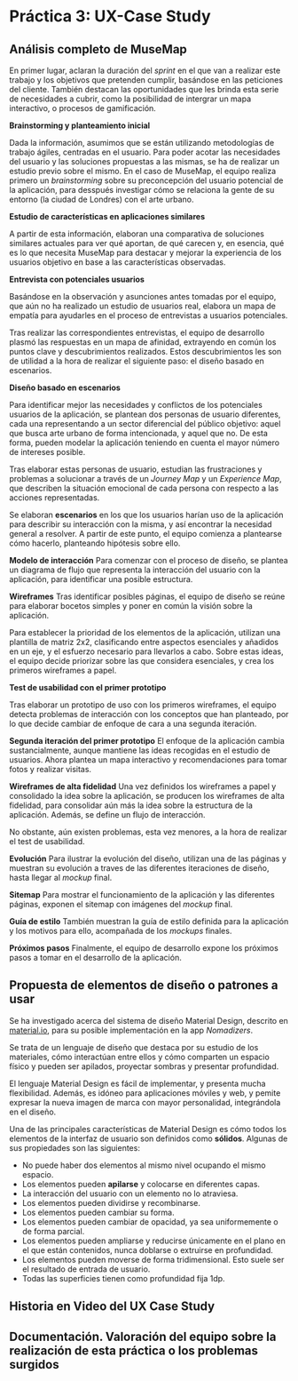 # Práctica 3: UX-Case Study



## Análisis completo de MuseMap

En primer lugar, aclaran la duración del *sprint* en el que van a realizar este trabajo y los objetivos que pretenden cumplir, basándose en las peticiones del cliente. También destacan las oportunidades que les brinda esta serie de necesidades a cubrir, como la posibilidad de intergrar un mapa interactivo, o procesos de gamificación. 

**Brainstorming y planteamiento inicial**

Dada la información, asumimos que se están utilizando metodologías de trabajo ágiles, centradas en el usuario. Para poder acotar las necesidades del usuario y las soluciones propuestas a las mismas, se ha de realizar un estudio previo sobre el mismo. En el caso de MuseMap, el equipo realiza primero un *brainstorming* sobre su preconcepción del usuario potencial de la aplicación, para desspués investigar cómo se relaciona la gente de su entorno (la ciudad de Londres) con el arte urbano. 

**Estudio de características en aplicaciones similares**

A partir de esta información, elaboran una comparativa de soluciones similares actuales para ver qué aportan, de qué carecen y, en esencia, qué es lo que necesita MuseMap para destacar y mejorar la experiencia de los usuarios objetivo en base a las características observadas.

**Entrevista con potenciales usuarios**

Basándose en la observación y asunciones antes tomadas por el equipo, que aún no ha realizado un estudio de usuarios real, elabora un mapa de empatía para ayudarles en el proceso de entrevistas a usuarios potenciales.

Tras realizar las correspondientes entrevistas, el equipo de desarrollo plasmó las respuestas en un mapa de afinidad, extrayendo en común los puntos clave y descubrimientos realizados. Estos descubrimientos les son de utilidad a la hora de realizar el siguiente paso: el diseño basado en escenarios.

**Diseño basado en escenarios**

Para identificar mejor las necesidades y conflictos de los potenciales usuarios de la aplicación, se plantean dos personas de usuario diferentes, cada una representando a un sector diferencial del público objetivo: aquel que busca arte urbano de forma intencionada, y aquel que no. De esta forma, pueden modelar la aplicación teniendo en cuenta el mayor número de intereses posible.

Tras elaborar estas personas de usuario, estudian las frustraciones y problemas a solucionar a través de un *Journey Map* y un *Experience Map*, que describen la situación emocional de cada persona con respecto a las acciones representadas.

Se elaboran **escenarios** en los que los usuarios harían uso de la aplicación para describir su interacción con la misma, y así encontrar la necesidad general a resolver.
A partir de este punto, el equipo comienza a plantearse cómo hacerlo, planteando hipótesis sobre ello.

**Modelo de interacción**
Para comenzar con el proceso de diseño, se plantea un diagrama de flujo que representa la interacción del usuario con la aplicación, para identificar una posible estructura.

**Wireframes**
Tras identificar posibles páginas, el equipo de diseño se reúne para elaborar bocetos simples y poner en común la visión sobre la aplicación.

Para establecer la prioridad de los elementos de la aplicación, utilizan una plantilla de matriz 2x2, clasificando entre aspectos esenciales y añadidos en un eje, y el esfuerzo necesario para llevarlos a cabo. Sobre estas ideas, el equipo decide priorizar sobre las que considera esenciales, y crea los primeros wireframes a papel.

**Test de usabilidad con el primer prototipo**

Tras elaborar un prototipo de uso con los primeros wireframes, el equipo detecta problemas de interacción con los conceptos que han planteado, por lo que decide cambiar de enfoque de cara a una segunda iteración.

**Segunda iteración del primer prototipo**
El enfoque de la aplicación cambia sustancialmente, aunque mantiene las ideas recogidas en el estudio de usuarios. Ahora plantea un mapa interactivo y recomendaciones para tomar fotos y realizar visitas.

**Wireframes de alta fidelidad**
Una vez definidos los wireframes a papel y consolidado la idea sobre la aplicación, se producen los wireframes de alta fidelidad, para consolidar aún más la idea sobre la estructura de la aplicación. Además, se define un flujo de interacción.

No obstante, aún existen problemas, esta vez menores, a la hora de realizar el test de usabilidad.

**Evolución**
Para ilustrar la evolución del diseño, utilizan una de las páginas y muestran su evolución a traves de las diferentes iteraciones de diseño, hasta llegar al *mockup* final.

**Sitemap**
Para mostrar el funcionamiento de la aplicación y las diferentes páginas, exponen el sitemap con imágenes del *mockup* final.

**Guía de estilo**
También muestran la guía de estilo definida para la aplicación y los motivos para ello, acompañada de los *mockups* finales.

**Próximos pasos**
Finalmente, el equipo de desarrollo expone los próximos pasos a tomar en el desarrollo de la aplicación.



## Propuesta de elementos de diseño o patrones a usar 

Se ha investigado acerca del sistema de diseño Material Design, descrito en [material.io](material.io), para su posible implementación en la app *Nomadizers*.

Se trata de un lenguaje de diseño que destaca por su estudio de los materiales, cómo interactúan entre ellos y cómo comparten un espacio físico y pueden ser apilados, proyectar sombras y presentar profundidad.

El lenguaje Material Design es fácil de implementar, y presenta mucha flexibilidad. Además, es idóneo para aplicaciones móviles y web, y pemite expresar la nueva imagen de marca con mayor personalidad, integrándola en el diseño.

Una de las principales características de Material Design es cómo todos los elementos de la interfaz de usuario son definidos como **sólidos**. Algunas de sus propiedades son las siguientes:

- No puede haber dos elementos al mismo nivel ocupando el mismo espacio.
- Los elementos pueden **apilarse** y colocarse en diferentes capas.
- La interacción del usuario con un elemento no lo atraviesa.
- Los elementos pueden dividirse y recombinarse.
- Los elementos pueden cambiar su forma.
- Los elementos pueden cambiar de opacidad, ya sea uniformemente o de forma parcial.
- Los elementos pueden ampliarse y reducirse únicamente en el plano en el que están contenidos, nunca doblarse o extruirse en profundidad.
- Los elementos pueden moverse de forma tridimensional. Esto suele ser el resultado de entrada de usuario.
- Todas las superficies tienen como profundidad fija 1dp.



## Historia en Video del UX Case Study




## Documentación. Valoración del equipo sobre la realización de esta práctica o los problemas surgidos

